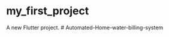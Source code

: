 # my_first_project

A new Flutter project.
#   A u t o m a t e d - H o m e - w a t e r - b i l l i n g - s y s t e m  
 